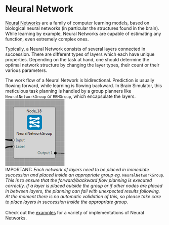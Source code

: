 

# Neural Network

[Neural Networks](https://en.wikipedia.org/wiki/Artificial_neural_network) are a family of computer learning models, based on biological neural networks (in particular the structures found in the brain). While learning by example, Neural Networks are capable of estimating any function, even extremely complex ones.

Typically, a Neural Network consists of several layers connected in succession. There are different types of layers which each have unique properties. Depending on the task at hand, one should determine the optimal network structure by changing the layer types, their count or their various parameters.

The work flow of a Neural Network is bidirectional. Prediction is usually flowing forward, while learning is flowing backward. In Brain Simulator, this meticulous task planning is handled by a group planners like `NeuralNetworkGroup` or `RBMGroup`, which encapsulate the layers.<br>
![](img_examples/NeuralNetworkGroup.PNG)<br>
IMPORTANT: *Each network of layers need to be placed in immediate succession and placed inside an appropriate group eg.* `NeuralNetworkGroup`*. This is to ensure that the forward/backward flow planning is executed correctly. If a layer is placed outside the group or if other nodes are placed in between layers, the planning can fail with unexpected results following. At the moment there is no automatic validation of this, so please take care to place layers in succession inside the appropriate group.*<br><br>
Check out the [examples](../examples/index.html#neural-network-examples) for a variety of implementations of Neural Networks.
